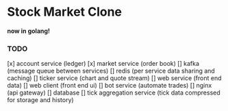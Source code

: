 # Stock Market Clone

__now in golang!__

### TODO
 [x] account service (ledger)
 [x] market service (order book)
 [] kafka (message queue between services)
 [] redis (per service data sharing and caching)
 [] ticker service (chart and quote stream)
 [] web service (front end data)
 [] web client (front end ui)
 [] bot service (automate trades)
 [] nginx (api gateway)
 [] database
 [] tick aggregation service (tick data compressed for storage and history)
